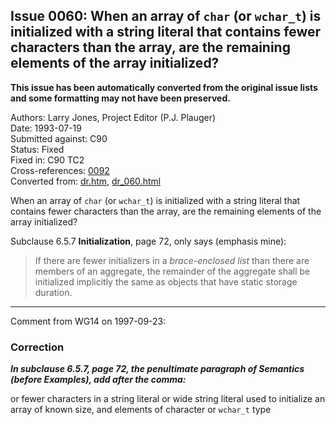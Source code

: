 ## Issue 0060: When an array of `char` (or `wchar_t`) is initialized with a string literal that contains fewer characters than the array, are the remaining elements of the array initialized?

**This issue has been automatically converted from the original issue lists and some formatting may not have been preserved.**

Authors: Larry Jones, Project Editor (P.J. Plauger)  
Date: 1993-07-19  
Submitted against: C90  
Status: Fixed  
Fixed in: C90 TC2  
Cross-references: [0092](../c90/issue0092.md)  
Converted from: [dr.htm](https://www.open-std.org/jtc1/sc22/wg14/www/docs/dr.htm), [dr_060.html](https://www.open-std.org/jtc1/sc22/wg14/www/docs/dr_060.html)

When an array of `char` (or `wchar_t`) is initialized with a string literal that
contains fewer characters than the array, are the remaining elements of the
array initialized?

Subclause 6.5.7 **Initialization**, page 72, only says (emphasis mine):

> If there are fewer initializers in a *brace-enclosed list* than there are
> members of an aggregate, the remainder of the aggregate shall be initialized
> implicitly the same as objects that have static storage duration.

---

Comment from WG14 on 1997-09-23:

### Correction

***In subclause 6.5.7, page 72, the penultimate paragraph of Semantics (before
Examples), add after the comma:***

or fewer characters in a string literal or wide string literal used to
initialize an array of known size, and elements of character or `wchar_t` type
